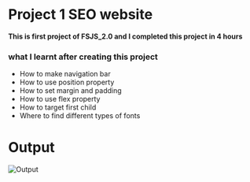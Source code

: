 # Project 1 SEO website

**This is first project of FSJS_2.0 and I completed this project in 4 hours**

### what I learnt after creating this project

* How to make navigation bar
* How to use position property
* How to set margin and padding 
* How to use flex property
* How to target first child 
* Where to find different types of fonts

# Output

![Output](https://user-images.githubusercontent.com/119880897/209840519-c77205a5-3ff6-4b0c-86a6-3a5fe3e0f289.jpg)
